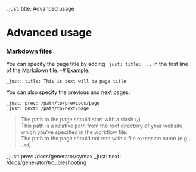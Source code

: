 _just: title: Advanced usage
# Advanced usage
### Markdown files
You can specify the page title by adding `_just: title: ...` in the first line of the Markdown file.
-# Example:
```
_just: title: This is text will be page title
```

You can also specify the previous and next pages:
```
_just: prev: /path/to/previous/page
_just: next: /path/to/next/page
```
> The path to the page should start with a slash (/). <br>This path is a relative path from the root directory of your website, which you’ve specified in the workflow file. <br>The path to the page should not end with a file extension name (e.g., `.md`).

_just: prev: /docs/generator/syntax
_just: next: /docs/generator/troubleshooting